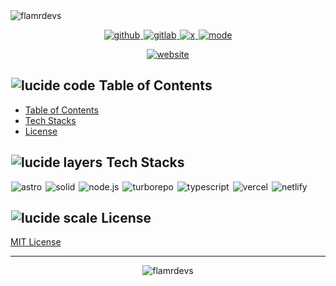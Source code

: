 <picture>
  <source media="(prefers-color-scheme: dark)" srcset="https://flamrdevs.pages.dev/svgs/1920x1080-dark.svg">
  <img alt="flamrdevs" src="https://flamrdevs.pages.dev/svgs/1920x1080-light.svg">
</picture>

<p align="center">
  <a title="github" href="https://github.com/flamrdevs">
    <picture>
      <source media="(prefers-color-scheme: dark)" srcset="https://flamrdevs.cyclic.app/core/icon-button/simple?t=dark&i=github">
      <img alt="github" src="https://flamrdevs.cyclic.app/core/icon-button/simple?t=light&i=github" hspace="1">
    </picture>
  </a>
  <a title="gitlab" href="https://gitlab.com/flamrdevs">
    <picture>
      <source media="(prefers-color-scheme: dark)" srcset="https://flamrdevs.cyclic.app/core/icon-button/simple?t=dark&i=gitlab">
      <img alt="gitlab" src="https://flamrdevs.cyclic.app/core/icon-button/simple?t=light&i=gitlab" hspace="1">
    </picture>
  </a>
  <a title="x" href="https://x.com/flamrdevs">
    <picture>
      <source media="(prefers-color-scheme: dark)" srcset="https://flamrdevs.cyclic.app/core/icon-button/simple?t=dark&i=x">
      <img alt="x" src="https://flamrdevs.cyclic.app/core/icon-button/simple?t=light&i=x" hspace="1">
    </picture>
  </a>
  <a title="mode" href="https://github.com/settings/appearance">
    <picture>
      <source media="(prefers-color-scheme: dark)" srcset="https://flamrdevs.cyclic.app/core/icon-button/lucide?t=dark&i=moon">
      <img alt="mode" src="https://flamrdevs.cyclic.app/core/icon-button/lucide?t=light&i=sun" hspace="1">
    </picture>
  </a>
</p>

<p align="center">
  <a title="website" href="https://flamrdevs.vercel.app">
    <picture>
      <source media="(prefers-color-scheme: dark)" srcset="https://flamrdevs.cyclic.app/core/button?t=dark&v=website">
      <img alt="website" src="https://flamrdevs.cyclic.app/core/button?t=light&v=website" hspace="1">
    </picture>
  </a>
</p>

<h2 id="table-of-contents">
  <picture>
    <source media="(prefers-color-scheme: dark)" srcset="https://flamrdevs.cyclic.app/icon/lucide?t=dark&i=code">
    <img alt="lucide code" src="https://flamrdevs.cyclic.app/icon/lucide?t=light&i=code" hspace="1">
  </picture>
  <span>
    Table of Contents
  </span>
</h2>

- [Table of Contents](#table-of-contents)
- [Tech Stacks](#tech-stacks)
- [License](#license)

<h2 id="tech-stacks">
  <picture>
    <source media="(prefers-color-scheme: dark)" srcset="https://flamrdevs.cyclic.app/icon/lucide?t=dark&i=layers">
    <img alt="lucide layers" src="https://flamrdevs.cyclic.app/icon/lucide?t=light&i=layers" hspace="1">
  </picture>
  <span>
    Tech Stacks
  </span>
</h2>

<p align="left">
  <picture title="astro">
    <source media="(prefers-color-scheme: dark)" srcset="https://flamrdevs.cyclic.app/core/icon-button/simple?t=dark&i=astro">
    <img alt="astro" src="https://flamrdevs.cyclic.app/core/icon-button/simple?t=light&i=astro" hspace="1">
  </picture>
  <picture title="solid">
    <source media="(prefers-color-scheme: dark)" srcset="https://flamrdevs.cyclic.app/core/icon-button/simple?t=dark&i=solid">
    <img alt="solid" src="https://flamrdevs.cyclic.app/core/icon-button/simple?t=light&i=solid" hspace="1">
  </picture>
  <picture title="node.js">
    <source media="(prefers-color-scheme: dark)" srcset="https://flamrdevs.cyclic.app/core/icon-button/simple?t=dark&i=node.js">
    <img alt="node.js" src="https://flamrdevs.cyclic.app/core/icon-button/simple?t=light&i=node.js" hspace="1">
  </picture>
  <picture title="turborepo">
    <source media="(prefers-color-scheme: dark)" srcset="https://flamrdevs.cyclic.app/core/icon-button/simple?t=dark&i=turborepo">
    <img alt="turborepo" src="https://flamrdevs.cyclic.app/core/icon-button/simple?t=light&i=turborepo" hspace="1">
  </picture>
  <picture title="typescript">
    <source media="(prefers-color-scheme: dark)" srcset="https://flamrdevs.cyclic.app/core/icon-button/simple?t=dark&i=typescript">
    <img alt="typescript" src="https://flamrdevs.cyclic.app/core/icon-button/simple?t=light&i=typescript" hspace="1">
  </picture>
  <picture title="vercel">
    <source media="(prefers-color-scheme: dark)" srcset="https://flamrdevs.cyclic.app/core/icon-button/simple?t=dark&i=vercel">
    <img alt="vercel" src="https://flamrdevs.cyclic.app/core/icon-button/simple?t=light&i=vercel" hspace="1">
  </picture>
  <picture title="netlify">
    <source media="(prefers-color-scheme: dark)" srcset="https://flamrdevs.cyclic.app/core/icon-button/simple?t=dark&i=netlify">
    <img alt="netlify" src="https://flamrdevs.cyclic.app/core/icon-button/simple?t=light&i=netlify" hspace="1">
  </picture>
</p>

<h2 id="license">
  <picture>
    <source media="(prefers-color-scheme: dark)" srcset="https://flamrdevs.cyclic.app/icon/lucide?t=dark&i=scale">
    <img alt="lucide scale" src="https://flamrdevs.cyclic.app/icon/lucide?t=light&i=scale" hspace="1">
  </picture>
  <span>
    License
  </span>
</h2>

[MIT License](./LICENSE)

<hr />

<p align="center">
  <picture title="flamrdevs">
    <source media="(prefers-color-scheme: dark)" srcset="https://flamrdevs.cyclic.app/core/badge/flamrdevs?t=dark&v=flamrdevs">
    <img alt="flamrdevs" src="https://flamrdevs.cyclic.app/core/badge/flamrdevs?t=light&v=flamrdevs" hspace="1">
  </picture>
</p>
